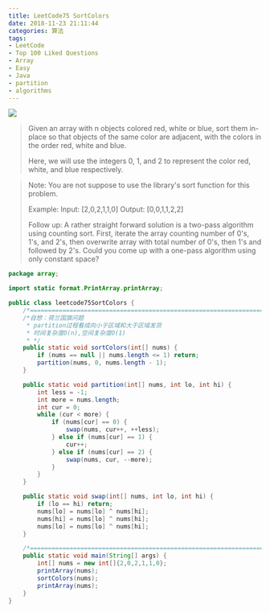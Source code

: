 ```yaml
---
title: LeetCode75 SortColors
date: 2018-11-23 21:11:44
categories: 算法
tags:
- LeetCode
- Top 100 Liked Questions
- Array
- Easy
- Java
- partition
- algorithms
---
```


![](http://qiniu.limengting.site/mac2.jpg)

>Given an array with n objects colored red, white or blue, sort them in-place so that objects of the same color are adjacent, with the colors in the order red, white and blue.
>
>Here, we will use the integers 0, 1, and 2 to represent the color red, white, and blue respectively.
>

<!-- more -->

> Note: You are not suppose to use the library's sort function for this problem.
>
> Example:
> Input: [2,0,2,1,1,0]
> Output: [0,0,1,1,2,2]
>
> Follow up:
> A rather straight forward solution is a two-pass algorithm using counting sort.
> First, iterate the array counting number of 0's, 1's, and 2's,
> then overwrite array with total number of 0's, then 1's and followed by 2's.
> Could you come up with a one-pass algorithm using only constant space?

```java
package array;

import static format.PrintArray.printArray;

public class leetcode75SortColors {  
    /*=====================================================================================*/
    /*自想：荷兰国旗问题
     * partition过程看成向小于区域和大于区域发货
     * 时间复杂度O(n),空间复杂度O(1)
     * */
    public static void sortColors(int[] nums) {
        if (nums == null || nums.length <= 1) return;
        partition(nums, 0, nums.length - 1);
    }

    public static void partition(int[] nums, int lo, int hi) {
        int less = -1;
        int more = nums.length;
        int cur = 0;
        while (cur < more) {
            if (nums[cur] == 0) {
                swap(nums, cur++, ++less);
            } else if (nums[cur] == 1) {
                cur++;
            } else if (nums[cur] == 2) {
                swap(nums, cur, --more);
            }
        }
    }

    public static void swap(int[] nums, int lo, int hi) {
        if (lo == hi) return;
        nums[lo] = nums[lo] ^ nums[hi];
        nums[hi] = nums[lo] ^ nums[hi];
        nums[lo] = nums[lo] ^ nums[hi];
    }

    /*=====================================================================================*/
    public static void main(String[] args) {
        int[] nums = new int[]{2,0,2,1,1,0};
        printArray(nums);
        sortColors(nums);
        printArray(nums);
    }
}

```

